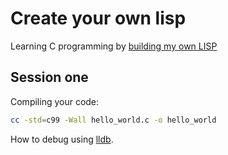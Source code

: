 # Create your own lisp

Learning C programming  by [building my own LISP](http://www.buildyourownlisp.com/)

## Session one

Compiling your code:

```bash
cc -std=c99 -Wall hello_world.c -o hello_world
```

How to debug using [lldb](https://www.youtube.com/watch?v=3BkEOvI36Ds).
